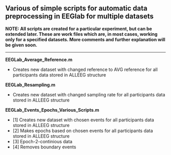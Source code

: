 ## Various of simple scripts for automatic data preprocessing in EEGlab for multiple datasets

**NOTE: All scripts are created for a particular experiment, but can be extended later. These are work files which are, in most cases, working only for a specified datasets. More comments and further explanation will be given soon.**

***

**EEGLab_Average_Reference.m**
- Creates new dataset with changed reference to AVG reference for all participants data stored in ALLEEG structure

**EEGLab_Resampling.m**
- Creates new dataset with changed sampling rate for all participants data stored in ALLEEG structure

**EEGLab_Events_Epochs_Various_Scripts.m**
- [1] Creates new dataset with chosen events for all participants data stored in ALLEEG structure
- [2] Makes epochs based on chosen events for all participants data stored in ALLEEG structure
- [3] Epoch-2-continious data
- [4] Removes boundary events


